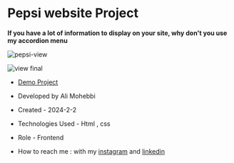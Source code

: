 # Pepsi website Project 

**If you have a lot of information to display on your site, why don't you use my accordion menu**

![pepsi-view](https://github.com/Ali-Mohebbi-Developer/Pepsi-Project/assets/126477170/6c6d58ca-cc0a-4382-be3a-caf625194e0c)

![view final](https://user-images.githubusercontent.com/109727844/204102930-fac80657-4d16-4816-b476-a88e984abefe.jpg)

- [Demo Project](https://ali-mohebbi-developer.github.io/Pepsi-Project/)

- Developed by Ali Mohebbi

- Created - 2024-2-2

- Technologies Used - Html , css 

- Role - Frontend

- How to reach me : with my [instagram](https://www.instagram.com/Ali_Mohebbi_Developer) and [linkedin](https://www.linkedin.com/in/ali-mohebbi-7165b7265/)
